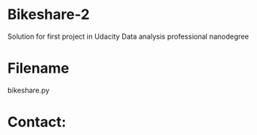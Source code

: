 # Bikeshare-2
Solution for first project in Udacity Data analysis professional nanodegree

# Filename
bikeshare.py

# Contact:
